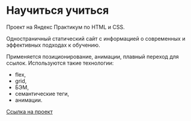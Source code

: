 # Научиться учиться

Проект на Яндекс Практикум по HTML и CSS.

Одностраничный статический сайт с информацией о современных и эффективных подходах к обучению.

Применяется позиционирование, анимации, плавный переход для ссылок. Используются такие технологии:
* flex,
* grid,
* БЭМ,
* семантические теги,
* анимации.

[Ссылка на проект](https://sunlight-nadezhda.github.io/how-to-learn/index.html)
